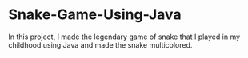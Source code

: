 # Snake-Game-Using-Java
In this project, I made the legendary game of snake that I played in my childhood using Java and made the snake multicolored.
